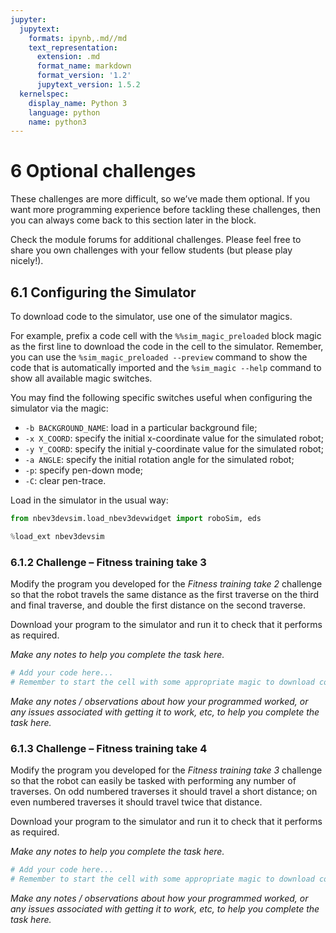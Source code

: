 ```yaml
---
jupyter:
  jupytext:
    formats: ipynb,.md//md
    text_representation:
      extension: .md
      format_name: markdown
      format_version: '1.2'
      jupytext_version: 1.5.2
  kernelspec:
    display_name: Python 3
    language: python
    name: python3
---
```


# 6 Optional challenges


These challenges are more difficult, so we’ve made them optional. If you want more programming experience before tackling these challenges, then you can always come back to this section later in the block.

Check the module forums for additional challenges. Please feel free to share you own challenges with your fellow students (but please play nicely!).


## 6.1 Configuring the Simulator

To download code to the simulator, use one of the simulator magics.

For example, prefix a code cell with the `%%sim_magic_preloaded` block magic as the first line to download the code in the cell to the simulator. Remember, you can use the `%sim_magic_preloaded --preview` command to show the code that is automatically imported and the `%sim_magic --help` command to show all available magic switches.

You may find the following specific switches useful when configuring the simulator via the magic:

- `-b BACKGROUND_NAME`: load in a particular background file;
- `-x X_COORD`: specify the initial x-coordinate value for the simulated robot;
- `-y Y_COORD`: specify the initial y-coordinate value for the simulated robot;
- `-a ANGLE`: specify the initial rotation angle for the simulated robot;
- `-p`: specify pen-down mode;
- `-C`: clear pen-trace.

Load in the simulator in the usual way:

```python
from nbev3devsim.load_nbev3devwidget import roboSim, eds

%load_ext nbev3devsim
```

### 6.1.2 Challenge – Fitness training take 3

Modify the program you developed for the *Fitness training take&nbsp;2* challenge so that the robot travels the same distance as the first traverse on the third and final traverse, and double the first distance on the second traverse.

Download your program to the simulator and run it to check that it performs as required.

<!-- #region student=true -->
*Make any notes to help you complete the task here.*
<!-- #endregion -->

```python student=true
# Add your code here...
# Remember to start the cell with some appropriate magic to download code to the simulator

```

<!-- #region student=true -->
*Make any notes / observations about how your programmed worked, or any issues associated with getting it to work, etc, to help you complete the task here.*
<!-- #endregion -->

### 6.1.3 Challenge – Fitness training take 4

Modify the program you developed for the *Fitness training take&nbsp;3* challenge so that the robot can easily be tasked with performing any number of traverses. On odd numbered traverses it should travel a short distance; on even numbered traverses it should travel twice that distance.

Download your program to the simulator and run it to check that it performs as required.

<!-- #region student=true -->
*Make any notes to help you complete the task here.*
<!-- #endregion -->

```python student=true
# Add your code here...
# Remember to start the cell with some appropriate magic to download code to the simulator

```

<!-- #region student=true -->
*Make any notes / observations about how your programmed worked, or any issues associated with getting it to work, etc, to help you complete the task here.*
<!-- #endregion -->
